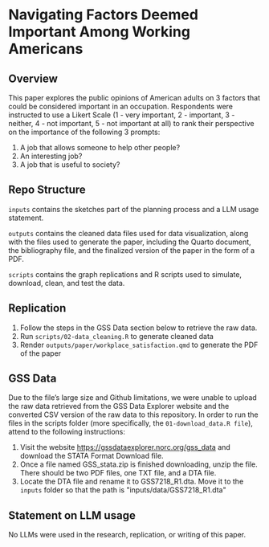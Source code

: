 # Navigating Factors Deemed Important Among Working Americans

## Overview
This paper explores the public opinions of American adults on 3 factors that could be considered important in an occupation. Respondents were instructed to use a Likert Scale (1 - very important, 2 - important, 3 - neither, 4 - not important, 5 - not important at all) to rank their perspective on the importance of the following 3 prompts:
1. A job that allows someone to help other people?
2. An interesting job?
3. A job that is useful to society?

## Repo  Structure
`inputs` contains the sketches part of the planning process and a LLM usage statement.

`outputs` contains the cleaned data files used for data visualization, along with the files used to generate the paper, including the Quarto document, the bibliography file, and the finalized version of the paper in the form of a PDF.

`scripts` contains the graph replications and R scripts used to simulate, download, clean, and test the data.

## Replication 
1. Follow the steps in the GSS Data section below to retrieve the raw data.
2. Run `scripts/02-data_cleaning.R` to generate cleaned data
3. Render `outputs/paper/workplace_satisfaction.qmd` to generate the PDF of the paper

## GSS Data
Due to the file’s large size and Github limitations, we were unable to upload the raw data retrieved from the GSS Data Explorer website and the converted CSV version of the raw data to this repository. In order to run the files in the scripts folder (more specifically, the `01-download_data.R file`), attend to the following instructions:
1. Visit the website https://gssdataexplorer.norc.org/gss_data and download the STATA Format Download file.
2. Once a file named GSS_stata.zip is finished downloading, unzip the file. There should be two PDF files, one TXT file, and a DTA file.
3. Locate the DTA file and rename it to GSS7218_R1.dta. Move it to the `inputs` folder so that the path is "inputs/data/GSS7218_R1.dta"

## Statement on LLM usage
No LLMs were used in the research, replication, or writing of this paper. 
